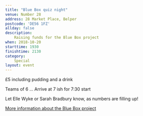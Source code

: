 ```yaml
---
title: "Blue Box quiz night"
venue: Number 28
address: 28 Market Place, Belper 
postcode: 'DE56 1FZ'
allday: false
description: 
    Raising funds for the Blue Box project
when: 2018-10-20
starttime: 1930
finishtime: 2130
category:
    Special
layout: event
---
```

£5 including pudding and a drink

Teams of 6 ... Arrive at 7 ish for 7:30 start

Let Elle Wyke or Sarah Bradbury know, as numbers are filling up!

<a href="http://www.blueboxbelper.co.uk/" target="_blank">More information about the Blue Box project</a>
